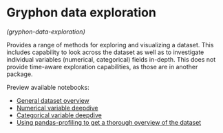 # Gryphon data exploration
*(gryphon-data-exploration)*

Provides a range of methods for exploring and visualizing a dataset. This includes capability to look across the dataset as well as to investigate individual variables (numerical, categorical) fields in-depth. This does not provide time-aware exploration capabilities, as those are in another package.

Preview available notebooks:
- [General dataset overview](https://github.com/ow-gryphon/gryphon-data-exploration/blob/main/template/notebooks/data_exploration/%5Btemplate%5D%20dataset_overview.ipynb)
- [Numerical variable deepdive](https://github.com/ow-gryphon/gryphon-data-exploration/blob/main/template/notebooks/data_exploration/%5Btemplate%5D%20numerical_deepdive.ipynb)
- [Categorical variable deepdive](https://github.com/ow-gryphon/gryphon-data-exploration/blob/main/template/notebooks/data_exploration/%5Btemplate%5D%20categorical_deepdive.ipynb)
- [Using pandas-profiling to get a thorough overview of the dataset](https://github.com/ow-gryphon/gryphon-data-exploration/blob/main/template/notebooks/data_exploration/%5Btemplate%5D%20pandas-profiling%20example.ipynb)
